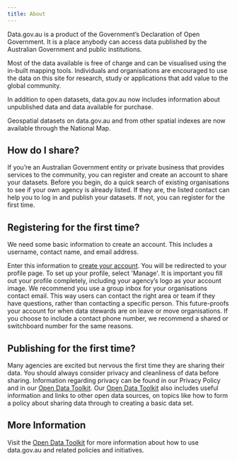 ```yaml
---
title: About
---
```


Data.gov.au is a product of the Government’s Declaration of Open Government. It is a place anybody can access data published by the Australian Government and public institutions.

Most of the data available is free of charge and can be visualised using the in-built mapping tools.
Individuals and organisations are encouraged to use the data on this site for research, study or applications that add value to the global community.

In addition to open datasets, data.gov.au now includes information about unpublished data and data available for purchase.

Geospatial datasets on data.gov.au and from other spatial indexes are now available through the National Map.

## How do I share?

If you’re an Australian Government entity or private business that provides services to the community, you can register and create an account to share your datasets.
Before you begin, do a quick search of existing organisations to see if your own agency is already listed. If they are, the listed contact can help you to log in and publish your datasets. If not, you can register for the first time.

## Registering for the first time?

We need some basic information to create an account. This includes a username, contact name, and email address.

Enter this information to [create your account](https://data.gov.au/user/register).
You will be redirected to your profile page. To set up your profile, select 'Manage'.
It is important you fill out your profile completely, including your agency’s logo as your account image. We recommend you use a group inbox for your organisations contact email. This way users can contact the right area or team if they have questions, rather than contacting a specific person. This future-proofs your account for when data stewards are on leave or move organisations. If you choose to include a contact phone number, we recommend a shared or switchboard number for the same reasons.

## Publishing for the first time?

Many agencies are excited but nervous the first time they are sharing their data. You should always consider privacy and cleanliness of data before sharing. Information regarding privacy can be found in our Privacy Policy and in our [Open Data Toolkit](https://toolkit.data.gov.au/index.php?title=Main_Page). Our [Open Data Toolkit](https://toolkit.data.gov.au/index.php?title=Main_Page) also includes useful information and links to other open data sources, on topics like how to form a policy about sharing data through to creating a basic data set.

## More Information

Visit the [Open Data Toolkit](https://toolkit.data.gov.au/index.php?title=Main_Page) for more information about how to use data.gov.au and related policies and initiatives.

